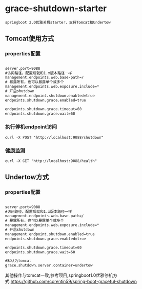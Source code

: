 # grace-shutdown-starter
```$xslt
springboot 2.0优雅关机starter，支持Tomcat和Undertow
```
## Tomcat使用方式

### properties配置

```xml

server.port=9088
#访问路径，配置后就和1.x版本路径一样
management.endpoints.web.base-path=/
# 暴露所有，也可以暴露单个或多个
management.endpoints.web.exposure.include=*
# 开启shutdown
management.endpoint.shutdown.enabled=true
endpoints.shutdown.grace.enabled=true

endpoints.shutdown.grace.timeout=60
endpoints.shutdown.grace.wait=60

```

### 执行停机endpoint访问
```curl
curl -X POST "http://localhost:9088/shutdown"
```

### 健康监测

```curl
curl -X GET "http://localhost:9088/health"
```

## Undertow方式

### properties配置

```xml

server.port=9088
#访问路径，配置后就和1.x版本路径一样
management.endpoints.web.base-path=/
# 暴露所有，也可以暴露单个或多个
management.endpoints.web.exposure.include=*
# 开启shutdown
management.endpoint.shutdown.enabled=true
endpoints.shutdown.grace.enabled=true

endpoints.shutdown.grace.timeout=60
endpoints.shutdown.grace.wait=60

#默认为tomcat
grace.shutdown.server.container=undertow

```

其他操作与tomcat一致,参考项目,springboot1.0优雅停机方式:https://github.com/corentin59/spring-boot-graceful-shutdown
